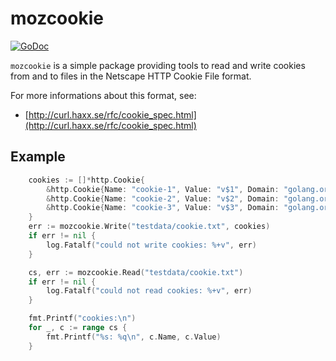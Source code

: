 # mozcookie

[![GoDoc](https://pkg.go.dev/badge/github.com/sbinet/mozcookie?status.svg)](https://pkg.go.dev/github.com/sbinet/mozcookie)

`mozcookie` is a simple package providing tools to read and write cookies from and to files in the Netscape HTTP Cookie File format.

For more informations about this format, see:

- [http://curl.haxx.se/rfc/cookie_spec.html](http://curl.haxx.se/rfc/cookie_spec.html)

## Example

```go
	cookies := []*http.Cookie{
		&http.Cookie{Name: "cookie-1", Value: "v$1", Domain: "golang.org", Path: "/pkg/"},
		&http.Cookie{Name: "cookie-2", Value: "v$2", Domain: "golang.org", Path: "/pkg/", Secure: true},
		&http.Cookie{Name: "cookie-3", Value: "v$3", Domain: "golang.org", Path: "/pkg/", HttpOnly: true},
	}
	err := mozcookie.Write("testdata/cookie.txt", cookies)
	if err != nil {
		log.Fatalf("could not write cookies: %+v", err)
	}

	cs, err := mozcookie.Read("testdata/cookie.txt")
	if err != nil {
		log.Fatalf("could not read cookies: %+v", err)
	}

	fmt.Printf("cookies:\n")
	for _, c := range cs {
		fmt.Printf("%s: %q\n", c.Name, c.Value)
	}
```
